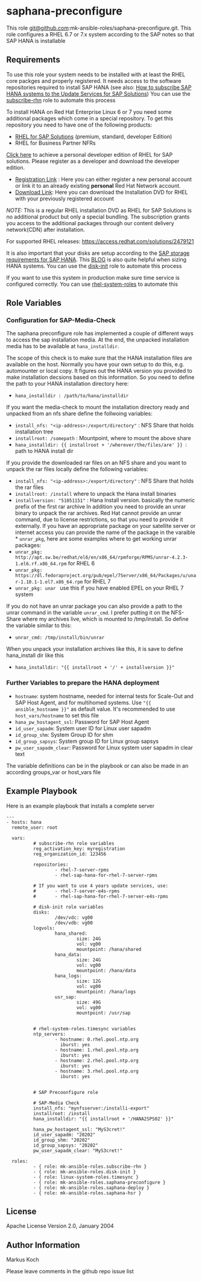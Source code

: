 saphana-preconfigure
=====================

This role git@github.com:mk-ansible-roles/saphana-preconfigure.git. This role configures a RHEL 6.7 or 7.x system according to the SAP notes so that SAP HANA is installable

Requirements
------------

To use this role your system needs to be installed with at least the RHEL core packges and properly registered. It needs access to the software repositories required to install SAP HANA (see also: [How to subscribe SAP HANA systems to the Update Services for SAP Solutions](https://access.redhat.com/solutions/3075991))
You can use the [subscribe-rhn](https://galaxy.ansible.com/mk-ansible-roles/subscribe-rhn/)  role to automate this process

To install HANA on Red Hat Enterprise Linux 6 or 7 you need some additional packages
which come in a special repository. To get this repository you need to have one
of the following products:

 - [RHEL for SAP Solutions](https://access.redhat.com/solutions/3082481) (premium, standard, developer Edition)
 - RHEL for Business Partner NFRs

[Click here](https://developers.redhat.com/products/sap/download/) to achieve a personal developer edition of RHEL for SAP solutions. Please register as a developer and download the developer edition.

- [Registration Link](http://developers.redhat.com/register) :
  Here you can either register a new personal account or link it to an already existing
  **personal** Red Hat Network account.
- [Download Link](https://access.redhat.com/downloads/content/69/ver=/rhel---7/7.2/x86_64/product-software):
  Here you can download the Installation DVD for RHEL with your previously registered
  account

*NOTE:* This is a regular RHEL installation DVD as RHEL for SAP Solutions is no additional
 product but only a special bundling. The subscription grants you access to the additional
 packages through our content delivery network(CDN) after installation.

For supported RHEL releases: https://access.redhat.com/solutions/2479121

It is also important that your disks are setup according to the [SAP storage requirements for SAP HANA](https://www.sap.com/documents/2015/03/74cdb554-5a7c-0010-82c7-eda71af511fa.html). This [BLOG](https://blogs.sap.com/2017/03/07/the-ultimate-guide-to-effective-sizing-of-sap-hana/) is also quite helpful when sizing HANA systems.
You can use the [disk-init](https://galaxy.ansible.com/mk-ansible-roles/disk-init/)  role to automate this process

If you want to use this system in production make sure time service is configured correctly. You can use [rhel-system-roles](https://access.redhat.com/articles/3050101) to automate this

Role Variables
--------------

### Configuration for SAP-Media-Check

The saphana preconfigure role has implemented a couple of different ways to access the sap installation media. At the end, the unpacked installation media has to be available at `hana_installdir`.

The scope of this check is to make sure that the HANA installation files are available on the host. Normally you have your own setup to do this, e.g. automounter or local copy. It figures out the HANA version you provided  to make installation decsions based on this information.
So you need to define the path to your HANA installation directory here:
* `hana_installdir : /path/to/hana/installdir`

If you want the media-check to mount the installation directory ready and unpacked from an nfs share define the follwoing variables:
* `install_nfs: "<ip-address>:/export/directory"` : NFS Share that holds installation tree
* `installroot: /somepath` : Mountpoint, where to mount the above share
* `hana_installdir: {{ installroot + '/wherever/the/files/are' }} `: path to HANA install dir

If you provide the downloaded rar files on an NFS share and you want to unpack the rar files locally  define the following variables:
* `install_nfs: "<ip-address>:/export/directory"` : NFS Share that holds the rar files
* `installroot: /install` where to unpack the Hana install binaries
* `installversion: "51051151"` :  Hana Install version. basically the numeric prefix of the first rar archive
In addition you need to provide an unrar binary to unpack the rar archives.  Red Hat cannot provide an unrar command, due to license restrictions, so that you need to provide it externally. If you have an appropriate package on your satellite server or internet access you can provide the name of the package in the varaible * `unrar_pkg`, here are some examples where to get working unrar packages:
* `unrar_pkg: http://apt.sw.be/redhat/el6/en/x86_64/rpmforge/RPMS/unrar-4.2.3-1.el6.rf.x86_64.rpm` for RHEL 6
* `unrar_pkg: https://dl.fedoraproject.org/pub/epel/7Server/x86_64/Packages/u/unar-1.10.1-1.el7.x86_64.rpm` for RHEL 7
* `unrar_pkg: unar ` use this if you have enabled EPEL on your RHEL 7 system

If you do not have an unrar package you can also provide a path to the unrar command in the variable `unrar_cmd`. I prefer putting it on the NFS-Share where my archives live, which is mounted to /tmp/install. So define the variable similar to this:
* `unrar_cmd: /tmp/install/bin/unrar`

When you unpack your installation archives like this, it is save to define hana_install dir like this
* `hana_installdir: "{{ installroot + '/' + installversion }}"`

### Further Variables to prepare the HANA deployment
- `hostname`: system hostname, needed for internal tests for Scale-Out and SAP Host Agent, and for multihomed systems. Use `"{{ ansible_hostname }}"` as default value. It's recommended to use `host_vars/hostname` to set this file
- `hana_pw_hostagent_ssl`: Password for SAP Host Agent
- `id_user_sapadm`: System user ID for Linux user sapadm
- `id_group_shm`: System Group ID for <sid>shm
- `id_group_sapsys`:  System group ID for Linux group sapsys
- `pw_user_sapadm_clear`: Password for Linux system user sapadm in clear text

The variable definitions can be in the playbook or can also be made in an according groups_var or host_vars file

Example Playbook
----------------

Here is an example playbook that installs a complete server

    ---
    - hosts: hana
      remote_user: root

      vars:
              # subscribe-rhn role variables
              reg_activation_key: myregistration
              reg_organization_id: 123456

              repositories:
                      - rhel-7-server-rpms
                      - rhel-sap-hana-for-rhel-7-server-rpms

              # If you want to use 4 years update services, use:
              #       - rhel-7-server-e4s-rpms
              #       - rhel-sap-hana-for-rhel-7-server-e4s-rpms

              # disk-init role variables
              disks:
                      /dev/vdc: vg00
                      /dev/vdb: vg00
              logvols:
                      hana_shared:
                              size: 24G
                              vol: vg00
                              mountpoint: /hana/shared
                      hana_data:
                              size: 24G
                              vol: vg00
                              mountpoint: /hana/data
                      hana_logs:
                              size: 12G
                              vol: vg00
                              mountpoint: /hana/logs
                      usr_sap:
                              size: 49G
                              vol: vg00
                              mountpoint: /usr/sap


              # rhel-system-roles.timesync variables
              ntp_servers:
                      - hostname: 0.rhel.pool.ntp.org
                        iburst: yes
                      - hostname: 1.rhel.pool.ntp.org
                        iburst: yes
                      - hostname: 2.rhel.pool.ntp.org
                        iburst: yes
                      - hostname: 3.rhel.pool.ntp.org
                        iburst: yes


              # SAP Precoonfigure role

              # SAP-Media Check
              install_nfs: "mynfsserver:/installi-export"
              installroot: /install
              hana_installdir: "{{ installroot + '/HANA2SPS02' }}"

              hana_pw_hostagent_ssl: "MyS3cret!"
              id_user_sapadm: "20202"
              id_group_shm: "20202"
              id_group_sapsys: "20202"
              pw_user_sapadm_clear: "MyS3cret!"

      roles:
              - { role: mk-ansible-roles.subscribe-rhn }
              - { role: mk-ansible-roles.disk-init }
              - { role: linux-system-roles.timesync }
              - { role: mk-ansible-roles.saphana-preconfigure }
              - { role: mk-ansible-roles.saphana-deploy }
              - { role: mk-ansible-roles.saphana-hsr }

License
-------

Apache License
Version 2.0, January 2004

Author Information
------------------

Markus Koch

Please leave comments in the github repo issue list
